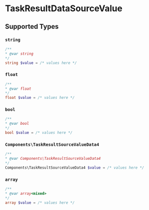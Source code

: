 # TaskResultDataSourceValue


## Supported Types

### `string`

```php
/**
* @var string
*/
string $value = /* values here */
```

### `float`

```php
/**
* @var float
*/
float $value = /* values here */
```

### `bool`

```php
/**
* @var bool
*/
bool $value = /* values here */
```

### `Components\TaskResultSourceValueData4`

```php
/**
* @var Components\TaskResultSourceValueData4
*/
Components\TaskResultSourceValueData4 $value = /* values here */
```

### `array`

```php
/**
* @var array<mixed>
*/
array $value = /* values here */
```


